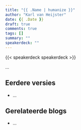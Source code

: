 ```yaml
---
title: "{{ .Name | humanize }}"
author: "Karl van Heijster"
date: {{ .Date }}
draft: true
comments: true
tags: []
summary: ""
speakerdeck: ""
---
```


{{< speakerdeck speakerdeck >}}
<br/>


...


## Eerdere versies


- ...


## Gerelateerde blogs


- ...
